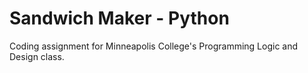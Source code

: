 # Sandwich Maker - Python

Coding assignment for Minneapolis College's Programming Logic and Design class.
